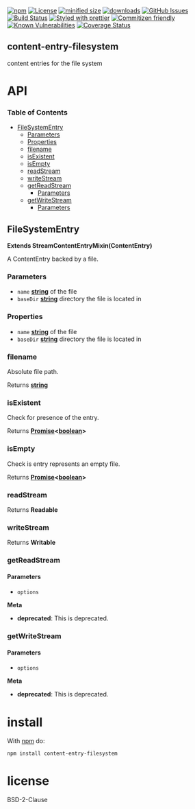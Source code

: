 [![npm](https://img.shields.io/npm/v/content-entry-filesystem.svg)](https://www.npmjs.com/package/content-entry-filesystem)
[![License](https://img.shields.io/badge/License-BSD%203--Clause-blue.svg)](https://opensource.org/licenses/BSD-3-Clause)
[![minified size](https://badgen.net/bundlephobia/min/content-entry-filesystem)](https://bundlephobia.com/result?p=content-entry-filesystem)
[![downloads](http://img.shields.io/npm/dm/content-entry-filesystem.svg?style=flat-square)](https://npmjs.org/package/content-entry-filesystem)
[![GitHub Issues](https://img.shields.io/github/issues/arlac77/content-entry-filesystem.svg?style=flat-square)](https://github.com/arlac77/content-entry-filesystem/issues)
[![Build Status](https://img.shields.io/endpoint.svg?url=https%3A%2F%2Factions-badge.atrox.dev%2Farlac77%2Fcontent-entry-filesystem%2Fbadge\&style=flat)](https://actions-badge.atrox.dev/arlac77/content-entry-filesystem/goto)
[![Styled with prettier](https://img.shields.io/badge/styled_with-prettier-ff69b4.svg)](https://github.com/prettier/prettier)
[![Commitizen friendly](https://img.shields.io/badge/commitizen-friendly-brightgreen.svg)](http://commitizen.github.io/cz-cli/)
[![Known Vulnerabilities](https://snyk.io/test/github/arlac77/content-entry-filesystem/badge.svg)](https://snyk.io/test/github/arlac77/content-entry-filesystem)
[![Coverage Status](https://coveralls.io/repos/arlac77/content-entry-filesystem/badge.svg)](https://coveralls.io/github/arlac77/content-entry-filesystem)

## content-entry-filesystem

content entries for the file system

# API

<!-- Generated by documentation.js. Update this documentation by updating the source code. -->

### Table of Contents

*   [FileSystemEntry](#filesystementry)
    *   [Parameters](#parameters)
    *   [Properties](#properties)
    *   [filename](#filename)
    *   [isExistent](#isexistent)
    *   [isEmpty](#isempty)
    *   [readStream](#readstream)
    *   [writeStream](#writestream)
    *   [getReadStream](#getreadstream)
        *   [Parameters](#parameters-1)
    *   [getWriteStream](#getwritestream)
        *   [Parameters](#parameters-2)

## FileSystemEntry

**Extends StreamContentEntryMixin(ContentEntry)**

A ContentEntry backed by a file.

### Parameters

*   `name` **[string](https://developer.mozilla.org/docs/Web/JavaScript/Reference/Global_Objects/String)** of the file
*   `baseDir` **[string](https://developer.mozilla.org/docs/Web/JavaScript/Reference/Global_Objects/String)** directory the file is located in

### Properties

*   `name` **[string](https://developer.mozilla.org/docs/Web/JavaScript/Reference/Global_Objects/String)** of the file
*   `baseDir` **[string](https://developer.mozilla.org/docs/Web/JavaScript/Reference/Global_Objects/String)** directory the file is located in

### filename

Absolute file path.

Returns **[string](https://developer.mozilla.org/docs/Web/JavaScript/Reference/Global_Objects/String)** 

### isExistent

Check for presence of the entry.

Returns **[Promise](https://developer.mozilla.org/docs/Web/JavaScript/Reference/Global_Objects/Promise)<[boolean](https://developer.mozilla.org/docs/Web/JavaScript/Reference/Global_Objects/Boolean)>** 

### isEmpty

Check is entry represents an empty file.

Returns **[Promise](https://developer.mozilla.org/docs/Web/JavaScript/Reference/Global_Objects/Promise)<[boolean](https://developer.mozilla.org/docs/Web/JavaScript/Reference/Global_Objects/Boolean)>** 

### readStream

Returns **Readable** 

### writeStream

Returns **Writable** 

### getReadStream

#### Parameters

*   `options`  

**Meta**

*   **deprecated**: This is deprecated.

### getWriteStream

#### Parameters

*   `options`  

**Meta**

*   **deprecated**: This is deprecated.

# install

With [npm](http://npmjs.org) do:

```shell
npm install content-entry-filesystem
```

# license

BSD-2-Clause

